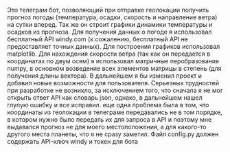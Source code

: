 Это телеграм бот, позволяющий при отправке геолокации получить прогноз погоды (температура, осадки, скорость и направление ветра) на сутки вперед. 
Так же он строит графики динамики температуры и осадков из прогноза. Для получения данных о погоде я использовал бесплатный API windy.com (к сожалению, бесплатный API не 
предоставляет точных данных).
Для построения графиков использовал matplotlib. Для нахождения скорости ветра (так как он передается в координатах по двум осям) я использовал матричные перобразования numpy, 
в основном возведение всех элементов матрицы в степень (для получения длины вектора). В дальнейшем я бы изменил проект и добавил новые возможности для пользователя. 
Серьезных трудностей при разработке не возникло, за исключением того, что сначала я не мог открыть ответ API как словарь json, однако, в дальнейшем нашел глупую ошибку и все исправил.
еще одна проблема была в том, что координаты из геолокации в телеграме передавались не в том порядке, в котором нужно было передать их для запроса в API и поэтому мне 
выдавался прогноз не для моего местоположения, а для какого-то другого места планеты, что я не сразу заметил.
Файл config.py должен содержать API-ключ windy и токен для бота

